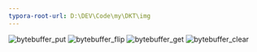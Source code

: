 ```yaml
---
typora-root-url: D:\DEV\Code\my\DKT\img
---
```


![bytebuffer_put](/bytebuffer_put.png)
![bytebuffer_flip](/bytebuffer_flip.png)
![bytebuffer_get](/bytebuffer_get.png)
![bytebuffer_clear](/bytebuffer_clear.png)